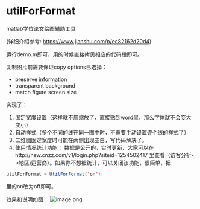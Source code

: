 # utilForFormat
matlab学位论文绘图辅助工具

(详细介绍参考: https://www.jianshu.com/p/ec82162d20d4)

运行demo.m即可，用的时候直接拷贝相应的代码段即可。

复制图片前需要保证copy options已选择：
- preserve information
- transparent background
- match figure screen size

实现了：
1. 固定宽度设置（这样就不用缩放了，直接贴到word里，那么字体就不会变大变小）
2. 自动样式（多个不同的线在同一图中时，不需要手动设置逐个线的样式了）
3. 二维图固定宽度时可能在两侧出现空白，写代码解决了。
4. 使用情况统计功能：
数据是公开的，实时更新，大家可以在http://new.cnzz.com/v1/login.php?siteid=1254502417 里查看（访客分析->地区\运营商）。如果你不想被统计，可以关闭该功能，很简单，把
```java
utilForFormat = UtilForFormat('on');
```
里的on改为off即可。


效果和说明如图：
![image.png](http://upload-images.jianshu.io/upload_images/230469-d7aa63ef5d800cd9.png?imageMogr2/auto-orient/strip%7CimageView2/2/w/1240)
